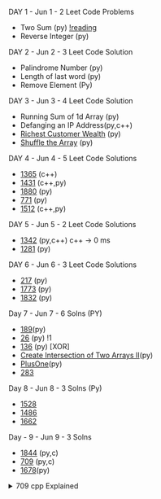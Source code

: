 
DAY 1 - Jun 1 - 2 Leet Code Problems
- Two Sum (py) [!reading](https://leetcode.com/problems/two-sum/discuss/737092/Sum-MegaPost-Python3-Solution-with-a-detailed-explanation)
- Reverse Integer (py)

DAY 2 - Jun 2 - 3 Leet Code Solution
- Palindrome Number (py)
- Length of last word (py)
- Remove Element (Py)

DAY 3 - Jun 3 - 4 Leet Code Solution
- Running Sum of 1d Array (py)
- Defanging an IP Address(py,c++)
- [Richest Customer Wealth](https://leetcode.com/problems/richest-customer-wealth/) (py)
- [Shuffle the Array](https://leetcode.com/problems/shuffle-the-array/) (py)

DAY 4 - Jun 4 - 5 Leet Code Solutions
- [1365](https://leetcode.com/problems/how-many-numbers-are-smaller-than-the-current-number/) (c++)
- [1431](https://leetcode.com/problems/kids-with-the-greatest-number-of-candies/submissions/) (c++,py)
- [1880](https://leetcode.com/problems/check-if-word-equals-summation-of-two-words/) (py)
- [771](https://leetcode.com/problems/jewels-and-stones/) (py)
- [1512](https://leetcode.com/problems/number-of-good-pairs/) (c++,py)

DAY 5 - Jun 5 - 2 Leet Code Solutions
- [1342](https://leetcode.com/problems/number-of-steps-to-reduce-a-number-to-zero/) (py,c++) c++ -> 0 ms
- [1281](https://leetcode.com/problems/subtract-the-product-and-sum-of-digits-of-an-integer/) (py) 

DAY 6 - Jun 6 - 3 Leet Code Solutions
- [217](https://leetcode.com/problems/contains-duplicate/) (py)
- [1773](https://leetcode.com/problems/count-items-matching-a-rule/) (py)
- [1832](https://leetcode.com/problems/check-if-the-sentence-is-pangram/) (py)

Day 7 - Jun 7 - 6 Solns (PY)
- [189](https://leetcode.com/problems/rotate-array/)(py)
- [26](https://leetcode.com/problems/remove-duplicates-from-sorted-array) (py) !1
- [136](https://leetcode.com/problems/single-number/) (py) [XOR]
- [Create Intersection of Two Arrays II](https://leetcode.com/explore/featured/card/top-interview-questions-easy/92/array/674/)(py)
- [PlusOne](https://leetcode.com/explore/featured/card/top-interview-questions-easy/92/array/559/)(py)
- [283](https://leetcode.com/problems/move-zeroes/)


Day 8 - Jun 8 - 3 Solns (Py)
- [1528](https://leetcode.com/problems/shuffle-string/)
- [1486](https://leetcode.com/problems/xor-operation-in-an-array/)
- [1662](https://leetcode.com/problems/check-if-two-string-arrays-are-equivalent/)

Day - 9 - Jun 9 - 3 Solns
- [1844](https://leetcode.com/problems/replace-all-digits-with-characters/) (py,c)
- [709](https://leetcode.com/problems/to-lower-case/) (py,c)
- [1678](https://leetcode.com/problems/goal-parser-interpretation/)(py)
<details>
  <summary>709 cpp Explained</summary>
  <p>
    We are incrementing s[i] with the numeric value of s[i - 1].
For example: s = "a2"
we are replacing s[1] with s[0] + numeric value (s[i - 1]).
To calculate numeric value of a character we just subtract ASCII value of '0'.
'0' - '0' = 0(int) and '5' - '0' = 5(int)
a + '2' - '0' = a + 2 = c ('a' ASCII value is 97 then 97 + 2 = 99 which is ASCII value of c and the conversion is done implicitly by the compiler)
so result is "ac"
  </p>
  </details>
